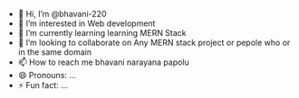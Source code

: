 - 👋 Hi, I’m @bhavani-220
- 👀 I’m interested in Web development
- 🌱 I’m currently learning learning MERN Stack
- 💞️ I’m looking to collaborate on Any MERN stack project or pepole who or in the same domain
- 📫 How to reach me bhavani narayana papolu
- 😄 Pronouns: ...
- ⚡ Fun fact: ...

<!---
bhavani-220/bhavani-220 is a ✨ special ✨ repository because its `README.md` (this file) appears on your GitHub profile.
You can click the Preview link to take a look at your changes.
--->
